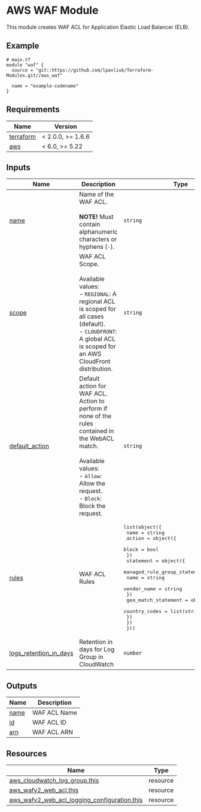 # AWS WAF Module

This module creates WAF ACL for Application Elastic Load Balancer (ELB).

<!-- Next block is generated by terraform-docs following .terraform-docs.yml config -->
<!-- BEGIN_TF_DOCS -->
## Example

```hcl
# main.tf
module "waf" {
  source = "git::https://github.com/lpavliuk/Terraform-Modules.git//aws_waf"

  name = "example-codename"
}
```

## Requirements

| Name | Version |
|------|---------|
| <a name="requirement_terraform"></a> [terraform](#requirement\_terraform) | < 2.0.0, >= 1.6.6 |
| <a name="requirement_aws"></a> [aws](#requirement\_aws) | < 6.0, >= 5.22 |

## Inputs

| Name | Description | Type | Default | Required |
|------|-------------|------|---------|:--------:|
| <a name="input_name"></a> [name](#input\_name) | Name of the WAF ACL.<br/><br/>**NOTE!** Must contain alphanumeric characters or hyphens (`-`). | `string` | n/a | yes |
| <a name="input_scope"></a> [scope](#input\_scope) | WAF ACL Scope.<br/><br/>Available values:<br/>  - `REGIONAL`: A regional ACL is scoped for all cases (default).<br/>  - `CLOUDFRONT`: A global ACL is scoped for an AWS CloudFront distribution. | `string` | `"REGIONAL"` | no |
| <a name="input_default_action"></a> [default\_action](#input\_default\_action) | Default action for WAF ACL. Action to perform if none of the rules contained in the WebACL match.<br/><br/>Available values:<br/>  - `Allow`: Allow the request.<br/>  - `Block`: Block the request. | `string` | `"Allow"` | no |
| <a name="input_rules"></a> [rules](#input\_rules) | WAF ACL Rules | <pre>list(object({<br/>    name     = string<br/>    action   = object({<br/>      block = bool<br/>    })<br/>    statement = object({<br/>      managed_rule_group_statement = object({<br/>        name        = string<br/>        vendor_name = string<br/>      })<br/>      geo_match_statement = object({<br/>        country_codes = list(string)<br/>      })<br/>    })<br/>  }))</pre> | `[]` | no |
| <a name="input_logs_retention_in_days"></a> [logs\_retention\_in\_days](#input\_logs\_retention\_in\_days) | Retention in days for Log Group in CloudWatch | `number` | `7` | no |

## Outputs

| Name | Description |
|------|-------------|
| <a name="output_name"></a> [name](#output\_name) | WAF ACL Name |
| <a name="output_id"></a> [id](#output\_id) | WAF ACL ID |
| <a name="output_arn"></a> [arn](#output\_arn) | WAF ACL ARN |

## Resources

| Name | Type |
|------|------|
| [aws_cloudwatch_log_group.this](https://registry.terraform.io/providers/hashicorp/aws/latest/docs/resources/cloudwatch_log_group) | resource |
| [aws_wafv2_web_acl.this](https://registry.terraform.io/providers/hashicorp/aws/latest/docs/resources/wafv2_web_acl) | resource |
| [aws_wafv2_web_acl_logging_configuration.this](https://registry.terraform.io/providers/hashicorp/aws/latest/docs/resources/wafv2_web_acl_logging_configuration) | resource |
<!-- END_TF_DOCS -->